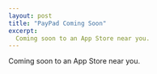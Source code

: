 ```yaml
---
layout: post
title: "PayPad Coming Soon"
excerpt:
  Coming soon to an App Store near you.
---
```


Coming soon to an App Store near you.